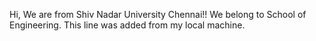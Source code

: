 Hi, We are from Shiv Nadar University Chennai!!
We belong to School of Engineering.
This line was added from my local machine.

